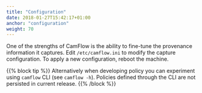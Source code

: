 ```yaml
---
title: "Configuration"
date: 2018-01-27T15:42:17+01:00
anchor: "configuration"
weight: 70
---
```


One of the strengths of CamFlow is the ability to fine-tune the provenance information it captures.
Edit `/etc/camflow.ini` to modify the capture configuration.
To apply a new configuration, reboot the machine.

{{% block tip %}}
Alternatively when developing policy you can experiment using `camflow` CLI (see `camflow -h`).
Policies defined through the CLI are not persisted in current release.
{{% /block %}}
